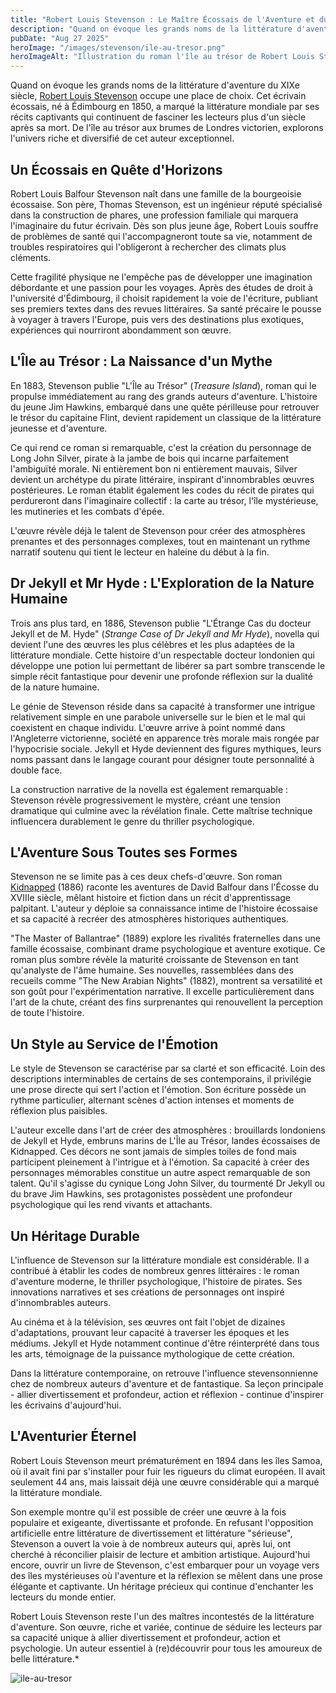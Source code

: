 ```yaml
---
title: "Robert Louis Stevenson : Le Maître Écossais de l'Aventure et du Mystère"
description: "Quand on évoque les grands noms de la littérature d'aventure du XIXe siècle, Robert Louis Stevenson occupe une place de choix. Cet écrivain écossais, né à Édimbourg en 1850, a marqué la littérature mondiale par ses récits captivants qui continuent de fasciner les lecteurs plus d'un siècle après sa mort. De l'île au trésor aux brumes de Londres victorien,explorons l'univers riche et diversifié de cet auteur exceptionnel."
pubDate: "Aug 27 2025"
heroImage: "/images/stevenson/ile-au-tresor.png"
heroImageAlt: "Illustration du roman l'île au trésor de Robert Louis Stevenson"
---
```


Quand on évoque les grands noms de la littérature d'aventure du XIXe siècle, [Robert Louis
Stevenson](https://fr.wikipedia.org/wiki/Robert_Louis_Stevenson) occupe une place de choix. Cet écrivain écossais, né à Édimbourg en 1850, a
marqué la littérature mondiale par ses récits captivants qui continuent de fasciner les
lecteurs plus d'un siècle après sa mort. De l'île au trésor aux brumes de Londres victorien,
explorons l'univers riche et diversifié de cet auteur exceptionnel.
## Un Écossais en Quête d'Horizons
Robert Louis Balfour Stevenson naît dans une famille de la bourgeoisie écossaise. Son
père, Thomas Stevenson, est un ingénieur réputé spécialisé dans la construction de phares,
une profession familiale qui marquera l'imaginaire du futur écrivain. Dès son plus jeune âge,
Robert Louis souffre de problèmes de santé qui l'accompagneront toute sa vie, notamment
de troubles respiratoires qui l'obligeront à rechercher des climats plus cléments.

Cette fragilité physique ne l'empêche pas de développer une imagination débordante et une
passion pour les voyages. Après des études de droit à l'université d'Édimbourg, il choisit
rapidement la voie de l'écriture, publiant ses premiers textes dans des revues littéraires. Sa
santé précaire le pousse à voyager à travers l'Europe, puis vers des destinations plus
exotiques, expériences qui nourriront abondamment son œuvre.
## L'Île au Trésor : La Naissance d'un Mythe
En 1883, Stevenson publie "L'Île au Trésor" (*Treasure Island*), roman qui le propulse
immédiatement au rang des grands auteurs d'aventure. L'histoire du jeune Jim Hawkins,
embarqué dans une quête périlleuse pour retrouver le trésor du capitaine Flint, devient
rapidement un classique de la littérature jeunesse et d'aventure.

Ce qui rend ce roman si remarquable, c'est la création du personnage de Long John Silver,
pirate à la jambe de bois qui incarne parfaitement l'ambiguïté morale. Ni entièrement bon ni
entièrement mauvais, Silver devient un archétype du pirate littéraire, inspirant d'innombrables œuvres postérieures. Le roman établit également les codes du récit de pirates qui perdureront dans l'imaginaire collectif : la carte au trésor, l'île mystérieuse, les mutineries et les combats d'épée.

L'œuvre révèle déjà le talent de Stevenson pour créer des atmosphères prenantes et des
personnages complexes, tout en maintenant un rythme narratif soutenu qui tient le lecteur
en haleine du début à la fin.
## Dr Jekyll et Mr Hyde : L'Exploration de la Nature Humaine
Trois ans plus tard, en 1886, Stevenson publie "L'Étrange Cas du docteur Jekyll et de M.
Hyde" (*Strange Case of Dr Jekyll and Mr Hyde*), novella qui devient l'une des œuvres les
plus célèbres et les plus adaptées de la littérature mondiale. Cette histoire d'un respectable
docteur londonien qui développe une potion lui permettant de libérer sa part sombre
transcende le simple récit fantastique pour devenir une profonde réflexion sur la dualité de la nature humaine.

Le génie de Stevenson réside dans sa capacité à transformer une intrigue relativement
simple en une parabole universelle sur le bien et le mal qui coexistent en chaque individu.
L'œuvre arrive à point nommé dans l'Angleterre victorienne, société en apparence très
morale mais rongée par l'hypocrisie sociale. Jekyll et Hyde deviennent des figures
mythiques, leurs noms passant dans le langage courant pour désigner toute personnalité à
double face.

La construction narrative de la novella est également remarquable : Stevenson révèle
progressivement le mystère, créant une tension dramatique qui culmine avec la révélation
finale. Cette maîtrise technique influencera durablement le genre du thriller psychologique.
## L'Aventure Sous Toutes ses Formes
Stevenson ne se limite pas à ces deux chefs-d'œuvre. Son roman [Kidnapped](/blog/kidnapped/) (1886)
raconte les aventures de David Balfour dans l'Écosse du XVIIIe siècle, mêlant histoire et
fiction dans un récit d'apprentissage palpitant. L'auteur y déploie sa connaissance intime de
l'histoire écossaise et sa capacité à recréer des atmosphères historiques authentiques.

"The Master of Ballantrae" (1889) explore les rivalités fraternelles dans une famille
écossaise, combinant drame psychologique et aventure exotique. Ce roman plus sombre
révèle la maturité croissante de Stevenson en tant qu'analyste de l'âme humaine.
Ses nouvelles, rassemblées dans des recueils comme "The New Arabian Nights" (1882),
montrent sa versatilité et son goût pour l'expérimentation narrative. Il excelle
particulièrement dans l'art de la chute, créant des fins surprenantes qui renouvellent la
perception de toute l'histoire.
## Un Style au Service de l'Émotion
Le style de Stevenson se caractérise par sa clarté et son efficacité. Loin des descriptions
interminables de certains de ses contemporains, il privilégie une prose directe qui sert
l'action et l'émotion. Son écriture possède un rythme particulier, alternant scènes d'action
intenses et moments de réflexion plus paisibles.

L'auteur excelle dans l'art de créer des atmosphères : brouillards londoniens de Jekyll et
Hyde, embruns marins de L'Île au Trésor, landes écossaises de Kidnapped. Ces décors ne
sont jamais de simples toiles de fond mais participent pleinement à l'intrigue et à l'émotion.
Sa capacité à créer des personnages mémorables constitue un autre aspect remarquable
de son talent. Qu'il s'agisse du cynique Long John Silver, du tourmenté Dr Jekyll ou du brave
Jim Hawkins, ses protagonistes possèdent une profondeur psychologique qui les rend
vivants et attachants.
## Un Héritage Durable
L'influence de Stevenson sur la littérature mondiale est considérable. Il a contribué à établir les codes de nombreux genres littéraires : le roman d'aventure moderne, le thriller
psychologique, l'histoire de pirates. Ses innovations narratives et ses créations de
personnages ont inspiré d'innombrables auteurs.

Au cinéma et à la télévision, ses œuvres ont fait l'objet de dizaines d'adaptations, prouvant
leur capacité à traverser les époques et les médiums. Jekyll et Hyde notamment continue
d'être réinterprété dans tous les arts, témoignage de la puissance mythologique de cette
création.

Dans la littérature contemporaine, on retrouve l'influence stevensonnienne chez de
nombreux auteurs d'aventure et de fantastique. Sa leçon principale - allier divertissement et
profondeur, action et réflexion - continue d'inspirer les écrivains d'aujourd'hui.
## L'Aventurier Éternel
Robert Louis Stevenson meurt prématurément en 1894 dans les îles Samoa, où il avait fini
par s'installer pour fuir les rigueurs du climat européen. Il avait seulement 44 ans, mais
laissait déjà une œuvre considérable qui a marqué la littérature mondiale.

Son exemple montre qu'il est possible de créer une œuvre à la fois populaire et exigeante,
divertissante et profonde. En refusant l'opposition artificielle entre littérature de
divertissement et littérature "sérieuse", Stevenson a ouvert la voie à de nombreux auteurs
qui, après lui, ont cherché à réconcilier plaisir de lecture et ambition artistique.
Aujourd'hui encore, ouvrir un livre de Stevenson, c'est embarquer pour un voyage vers des
îles mystérieuses où l'aventure et la réflexion se mêlent dans une prose élégante et
captivante. Un héritage précieux qui continue d'enchanter les lecteurs du monde entier.

Robert Louis Stevenson reste l'un des maîtres incontestés de la littérature d'aventure. Son
œuvre, riche et variée, continue de séduire les lecteurs par sa capacité unique à allier
divertissement et profondeur, action et psychologie. Un auteur essentiel à (re)découvrir pour
tous les amoureux de belle littérature.*

![ile-au-tresor](/images/stevenson/ile-au-tresor.png) 